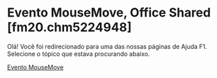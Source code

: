 
# Evento MouseMove, Office Shared [fm20.chm5224948]

Olá! Você foi redirecionado para uma das nossas páginas de Ajuda F1. Selecione o tópico que estava procurando abaixo.

[Evento MouseMove](http://msdn.microsoft.com/library/0bbb767d-c113-2a65-7ca1-a3f98f4a3cce%28Office.15%29.aspx)

